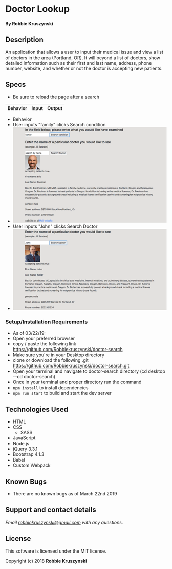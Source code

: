 # Doctor Lookup

#### By **Robbie Kruszynski**

## Description

An application that allows a user to input their medical issue and view a list of doctors in the area (Portland, OR). It will beyond a list of doctors, show detailed information such as their first and last name, address, phone number, website, and whether or not the doctor is accepting new patients.  

## Specs

* Be sure to reload the page after a search

| Behavior | Input | Output |
|----------|-------|--------|
* Behavior
* User inputs "family" clicks Search condition
* ![application example](src/assets/images/screen.png)
* User inputs "John" clicks Search Doctor
* ![application example](src/assets/images/screen2.png)



### Setup/Installation Requirements
* As of 03/22/19:
* Open your preferred browser
* copy / paste the following link
https://github.com/Robbiekruszynski/doctor-search
* Make sure you're in your Desktop directory
* clone or download the following .git        https://github.com/Robbiekruszynski/doctor-search.git
* Open your terminal and navigate to doctor-search directory
(cd desktop --cd doctor-search)
* Once in your terminal and proper directory run the command
* `npm install` to install dependencies
* `npm run start` to build and start the dev server



## Technologies Used
* HTML
* CSS
  * SASS
* JavaScript
* Node.js
* jQuery 3.3.1
* Bootstrap 4.1.3
* Babel
* Custom Webpack


## Known Bugs

* There are no known bugs as of March 22nd 2019

## Support and contact details

_Email robbiekruszynski@gmail.com with any questions._

## License

This software is licensed under the MIT license.

Copyright (c) 2018 **Robbie Kruszynski**
